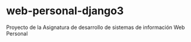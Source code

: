 # web-personal-django3
Proyecto de la Asignatura de desarrollo de sistemas de información Web Personal
